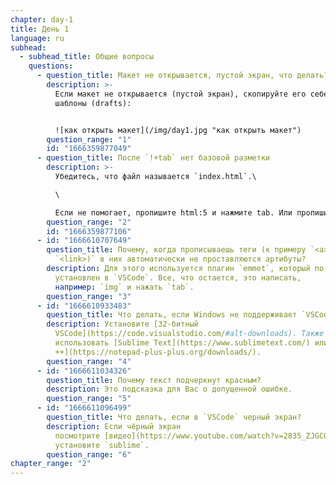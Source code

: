 ```yaml
---
chapter: day-1
title: День 1
language: ru
subhead:
  - subhead_title: Общие вопросы
    questions:
      - question_title: Макет не открывается, пустой экран, что делать?
        description: >-
          Если макет не открывается (пустой экран), скопируйте его себе в
          шаблоны (drafts):


          ![как открыть макет](/img/day1.jpg "как открыть макет")
        question_range: "1"
        id: "1666359877049"
      - question_title: П﻿осле `!+tab` нет базовой разметки
        description: >-
          Убедитесь, что файл называется `index.html`.\

          \

          Если не помогает, пропишите html:5 и нажмите tab. Или пропишите просто html и из выпадающего списка выберите html:5 (в редакторе кода в файле `index.html`).
        question_range: "2"
        id: "1666359877106"
      - id: "1666610707649"
        question_title: П﻿очему, когда прописываешь теги (к примеру `<a>`, `<img>` или
          `<link>)` в них автоматически не проставляются артибуты?
        description: Для этого используется плагин `emmet`, который по умолчанию уже
          установлен в `VSCode`. Все, что остается, это написать,
          например: `img` и нажать `tab`.
        question_range: "3"
      - id: "1666610933483"
        question_title: Ч﻿то делать, если Windows не поддерживает `VSCode`?
        description: Установите [32-битный
          VSCode](https://code.visualstudio.com/#alt-downloads). Также можно
          использовать [Sublime Text](https://www.sublimetext.com/) или [Nodepad
          ++](https://notepad-plus-plus.org/downloads/).
        question_range: "4"
      - id: "1666611034326"
        question_title: П﻿очему текст подчеркнут красным?
        description: Это подсказка для Вас о допущенной ошибке.
        question_range: "5"
      - id: "1666611096499"
        question_title: Ч﻿то делать, если в `VSCode` черный экран?
        description: Если чёрный экран
          посмотрите [видео](https://www.youtube.com/watch?v=2835_ZJGCQA) или
          установите `sublime`.
        question_range: "6"
chapter_range: "2"
---
```

